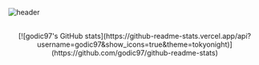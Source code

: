 ![header](https://capsule-render.vercel.app/api?type=soft&color=auto&height=150&section=header&text=In-Cheol%20Shin&fontSize=70&animation=twinkling)

<br>

<div align="center">
[![godic97's GitHub stats](https://github-readme-stats.vercel.app/api?username=godic97&show_icons=true&theme=tokyonight)](https://github.com/godic97/github-readme-stats)

</div>
